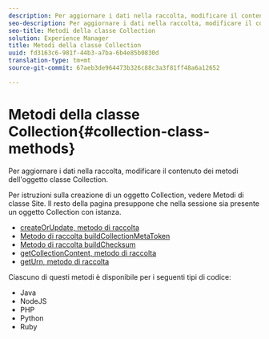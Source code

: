 ```yaml
---
description: Per aggiornare i dati nella raccolta, modificare il contenuto dei metodi dell'oggetto classe Collection.
seo-description: Per aggiornare i dati nella raccolta, modificare il contenuto dei metodi dell'oggetto classe Collection.
seo-title: Metodi della classe Collection
solution: Experience Manager
title: Metodi della classe Collection
uuid: fd3163c6-981f-44b3-a7ba-6b4e85b0830d
translation-type: tm+mt
source-git-commit: 67aeb3de964473b326c88c3a3f81ff48a6a12652

---
```



# Metodi della classe Collection{#collection-class-methods}

Per aggiornare i dati nella raccolta, modificare il contenuto dei metodi dell'oggetto classe Collection.

Per istruzioni sulla creazione di un oggetto Collection, vedere Metodi di classe Site. Il resto della pagina presuppone che nella sessione sia presente un oggetto Collection con istanza.

* [createOrUpdate, metodo di raccolta](#r_createorupdate_collection_method)
* [Metodo di raccolta buildCollectionMetaToken](#r_buildcollectionmetatoken_collection_method)
* [Metodo di raccolta buildChecksum](#r_buildchecksum_collection_method)
* [getCollectionContent, metodo di raccolta](#t_getcollectioncontent_collection_method)
* [getUrn, metodo di raccolta](#r_geturn_collection_method)

Ciascuno di questi metodi è disponibile per i seguenti tipi di codice:

* Java
* NodeJS
* PHP
* Python
* Ruby

